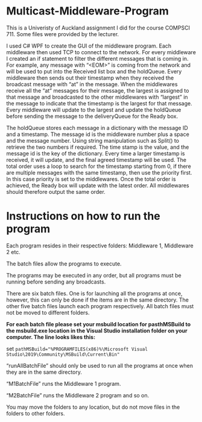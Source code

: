 # Multicast-Middleware-Program

This is a Univeristy of Auckland assignment I did for the course COMPSCI 711. Some files were provided by the lecturer.

I used C# WPF to create the GUI of the middleware program. Each middleware then used TCP to connect to the network. For every middleware I created an if statement to filter the different messages that is coming in. For example, any message with “\<EOM\>” is coming from the network and will be used to put into the Received list box and the holdQueue. Every middleware then sends out their timestamp when they received the broadcast message with “at” in the message. When the middlewares receive all the “at” messages for their message, the largest is assigned to that message and broadcasted to the other middlewares with “largest” in the message to indicate that the timestamp is the largest for that message. Every middleware will update to the largest and update the holdQueue before sending the message to the deliveryQueue for the Ready box.

The holdQueue stores each message in a dictionary with the message ID and a timestamp. The message id is the middleware number plus a space and the message number. Using string manipulation such as Split() to retrieve the two numbers if required. The time stamp is the value, and the message id is the key of the dictionary. Every time a larger timestamp is received, it will update, and the final agreed timestamp will be used. The total order uses a loop to search for the timestamp starting from 0, if there are multiple messages with the same timestamp, then use the priority first. In this case priority is set to the middlewares. Once the total order is achieved, the Ready box will update with the latest order. All middlewares should therefore output the same order.

# Instructions on how to run the program
Each program resides in their respective folders: Middleware 1, Middleware 2 etc.

The batch files allow the programs to execute.

The programs may be executed in any order, but all programs must be running before sending any broadcasts.

There are six batch files. One is for launching all the programs at once, however, this can only be done if the items are in the same directory. The other five batch files launch each program respectively. All batch files must not be moved to different folders.

**For each batch file please set your msbuild location for pasthMSBuild to the msbuild.exe location in the Visual Studio installation folder on your computer. The line looks likes this:**

set ```pathMSBuild="%PROGRAMFILES(x86)%\Microsoft Visual Studio\2019\Community\MSBuild\Current\Bin"```

“runAllBatchFile” should only be used to run all the programs at once when they are in the same directory.

“M1BatchFile” runs the Middleware 1 program.

“M2BatchFile” runs the Middleware 2 program and so on.

You may move the folders to any location, but do not move files in the folders to other folders.
